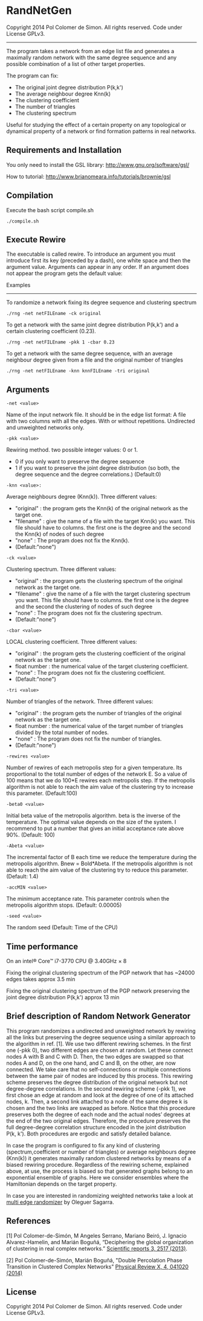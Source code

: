 RandNetGen
========================================================================

 Copyright 2014 Pol Colomer de Simon. All rights reserved. Code under License GPLv3.
______________________________________________________________________________________

The program takes a network from an edge list file and generates a maximally random network with the same degree sequence and any possible combination of a list of other target properties.

The program can fix:
* The original joint degree distribution P(k,k')
* The average neighbour degree Knn(k)
* The clustering coefficient
* The number of triangles
* The clustering spectrum
 
Useful for studying the effect of a certain property on any topological or dynamical property of a network or find formation patterns in real networks. 

## Requirements and Installation

  You only need to install the GSL library: http://www.gnu.org/software/gsl/
  
  How to tutorial: http://www.brianomeara.info/tutorials/brownie/gsl

## Compilation

  Execute the bash script compile.sh

    ./compile.sh


## Execute Rewire

The executable is called rewire. To introduce an argument you must introduce first its key (preceded by a dash), one white space and then the argument value. 
Arguments can appear in any order. If an argument does not appear the program gets the default value:

Examples
______________
 To randomize a network fixing its degree sequence and clustering spectrum
 
 	./rng -net netFILEname -ck original
 
 
 To get a network with the same joint degree distribution P(k,k') and a certain clustering coefficient (0.23).
 
 	./rng -net netFILEname -pkk 1 -cbar 0.23
 
 
 To get a network with the same degree sequence, with an average neighbour degree given from a file and the original number of triangles
 
 	./rng -net netFILEname -knn knnFILEname -tri original
 
 
 
## Arguments

```
-net <value>
```
Name of the input network file. It should be in the edge list format: 
A file with two columns with all the edges. With or without repetitions.
Undirected and unweighted networks only.

```
-pkk <value>
```
Rewiring method. two possible integer values: 0 or 1.
  * 0 if you only want to preserve the degree sequence
  * 1 if you want to preserve the joint degree distribution (so both, the degree sequence and the degree correlations.)
(Default:0)

```
-knn <value>:
```
Average neighbours degree (Knn(k)). Three different values:
  * "original" : the program gets the Knn(k) of the original network as the target one.
  * "filename" : give the name of a file with the target Knn(k) you want. This file should have to columns. the first one is the degree and the second the Knn(k) of nodes of such degree
  * "none"     : The program does not fix the Knn(k).
  * (Default:"none")

```
-ck <value>
```
Clustering spectrum. Three different values:
  * "original" : the program gets the clustering spectrum of the original network as the target one.
  * "filename" : give the name of a file with the target clustering spectrum you want. This file should have to columns. the first one is the degree and the second the clustering of nodes of such degree
  * "none"     : The program does not fix the clustering spectrum.
  * (Default:"none")

```
-cbar <value>
```
LOCAL clustering coefficient. Three different values:
  * "original"   : the program gets the clustering coefficient of the original network as the target one.
  * float number : the numerical value of the target clustering coefficient.
  * "none"       : The program does not fix the clustering coefficient.
  * (Default:"none")

```
-tri <value>
```
Number of triangles of the network. Three different values:
  * "original"   : the program gets the number of triangles of the original network as the target one.
  * float number : the numerical value of the target number of triangles divided by the total number of nodes.
  * "none"       : The program does not fix the number of triangles.
  * (Default:"none")


```
-rewires <value>
```
Number of rewires of each metropolis step for a given temperature. Its proportional to the total number of edges of the network E. So a value of 100 means that we do 100*E rewires each metropolis step. If the metropolis algorithm is not able to reach the aim value of the clustering try to increase this parameter.
(Default:100)

```
-beta0 <value>
```
Initial beta value of the metropolis algorithm. beta is the inverse of the temperature.
The optimal value depends on the size of the system.
I recommend to put a number that gives an initial acceptance rate above 90%.
(Default: 100)

```
-Abeta <value>
```
The incremental factor of B each time we reduce the temperature during the metropolis algorithm.
Bnew = Bold*Abeta.
If the metropolis algorithm is not able to reach the aim value of the clustering try to reduce this parameter.
(Default: 1.4)

```
-accMIN <value>
```
The minimum acceptance rate.
This parameter controls when the metropolis algorithm stops.
(Default: 0.00005)

```
-seed <value>
```
The random seed
(Default: Time of the CPU)

## Time performance
On an intel® Core™ i7-3770 CPU @ 3.40GHz × 8

Fixing the original clustering spectrum of the PGP network that has ~24000 edges takes approx 3.5 min 

Fixing the original clustering spectrum of the PGP network preserving the joint degree distribution P(k,k') approx 13 min

    

## Brief description of Random Network Generator

This program randomizes a undirected and unweighted network by rewiring all the links but preserving the degree sequence using a similar approach to the algorithm in ref. [1]. We use two different rewiring schemes. In the first one (-pkk 0), two different edges are chosen at random. Let these connect nodes A with B and C with D. Then, the two edges are swapped so that nodes A and D, on the one hand, and C and B, on the other, are now connected. We take care that no self-connections or multiple connections between the same pair of nodes are induced by this process. This rewiring scheme preserves the degree distribution of the original network but not degree-degree correlations. In the second rewiring scheme (-pkk 1), we first chose an edge at random and look at the degree of one of its attached nodes, k. Then, a second link attached to a node of the same degree k is chosen and the two links are swapped as before. Notice that this procedure preserves both the degree of each node and the actual nodes’ degrees at the end of the two original edges. Therefore, the procedure preserves the full degree-degree correlation structure encoded in the joint distribution P(k, k'). Both procedures are ergodic and satisfy detailed balance.

In case the program is configured to fix any kind of clustering (spectrum,coefficient or number of triangles) or average neighbours degree (Knn(k)) it generates maximally random clustered networks by means of a biased rewiring procedure. Regardless of the rewiring scheme, explained above, at use, the process is biased so that generated graphs belong to an exponential ensemble of graphs. Here we consider ensembles where the Hamiltonian depends on the target property.

In case you are interested in randomizing weighted networks take a look at [multi edge randomizer](https://github.com/osagarra/Multi_edge_randomizer) by Oleguer Sagarra.


## References 

[1] Pol Colomer-de-Simón, M Angeles Serrano, Mariano Beiró, 
    J. Ignacio Alvarez-Hamelin, and    Marián Boguñá,
    “Deciphering the global organization of clustering in real
    complex networks.” [Scientific reports 3, 2517 (2013)](http://www.nature.com/srep/2013/130827/srep02517/full/srep02517.html).

[2] Pol Colomer-de-Simón, Marián Boguñá,
    "Double Percolation Phase Transition in Clustered Complex Networks"
    [Physical Review X, 4, 041020 (2014)](https://journals.aps.org/prx/abstract/10.1103/PhysRevX.4.041020)

## License

Copyright 2014 Pol Colomer de Simon.
All rights reserved. 
Code under License GPLv3.




